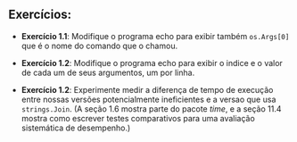 ## Exercícios:

- **Exercício 1.1**: Modifique o programa echo para exibir também ```os.Args[0]```
que é o nome do comando que o chamou.

- **Exercício 1.2**: Modifique o programa echo para exibir o indice e o valor de
cada um de seus argumentos, um por linha.


- **Exercício 1.2**: Experimente medir a diferença de tempo de execução entre
nossas versões potencialmente ineficientes e a versao que usa ```strings.Join```.
(A seção 1.6 mostra parte do pacote *time*, e a seção 11.4 mostra como escrever
testes comparativos para uma avaliação sistemática de desempenho.)